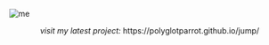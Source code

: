 ![me](https://github.com/user-attachments/assets/c03be268-b082-4045-a1ec-7f17bf31e09a)

<p align="center"><i>visit my latest project:</i> https://polyglotparrot.github.io/jump/</p>






  




